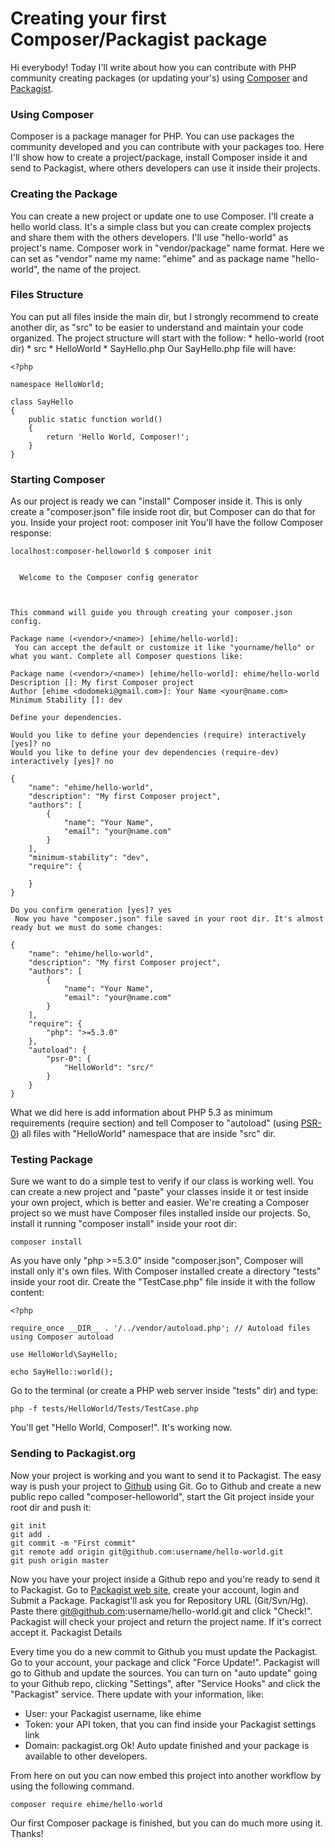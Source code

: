 # Creating your first Composer/Packagist package

Hi everybody! Today I'll write about how you can contribute with PHP community creating packages (or updating your's) using [Composer](http://getcomposer.org/) and [Packagist](http://packagist.org/).

### Using Composer

Composer is a package manager for PHP. You can use packages the community developed and you can contribute with your packages too. Here I'll show how to create a project/package, install Composer inside it and send to Packagist, where others developers can use it inside their projects.

### Creating the Package

You can create a new project or update one to use Composer. I'll create a hello world class. It's a simple class but you can create complex projects and share them with the others developers. I'll use "hello-world" as project's name. Composer work in "vendor/package" name format. Here we can set as "vendor" name my name: "ehime" and as package name "hello-world", the name of the project.

### Files Structure

You can put all files inside the main dir, but I strongly recommend to create another dir, as "src" to be easier to understand and maintain your code organized. The project structure will start with the follow: * hello-world (root dir) * src * HelloWorld * SayHello.php Our SayHello.php file will have:

```
<?php

namespace HelloWorld;

class SayHello
{
    public static function world()
    {
        return 'Hello World, Composer!';
    }
}
```

### Starting Composer

As our project is ready we can "install" Composer inside it. This is only create a "composer.json" file inside root dir, but Composer can do that for you. Inside your project root: composer init You'll have the follow Composer response:

```
localhost:composer-helloworld $ composer init


  Welcome to the Composer config generator  



This command will guide you through creating your composer.json config.

Package name (<vendor>/<name>) [ehime/hello-world]:
 You can accept the default or customize it like "yourname/hello" or what you want. Complete all Composer questions like:

Package name (<vendor>/<name>) [ehime/hello-world]: ehime/hello-world
Description []: My first Composer project
Author [ehime <dodomeki@gmail.com>]: Your Name <your@name.com>
Minimum Stability []: dev

Define your dependencies.

Would you like to define your dependencies (require) interactively [yes]? no
Would you like to define your dev dependencies (require-dev) interactively [yes]? no

{
    "name": "ehime/hello-world",
    "description": "My first Composer project",
    "authors": [
        {
            "name": "Your Name",
            "email": "your@name.com"
        }
    ],
    "minimum-stability": "dev",
    "require": {

    }
}

Do you confirm generation [yes]? yes
 Now you have "composer.json" file saved in your root dir. It's almost ready but we must do some changes:

{
    "name": "ehime/hello-world",
    "description": "My first Composer project",
    "authors": [
        {
            "name": "Your Name",
            "email": "your@name.com"
        }
    ],
    "require": {
        "php": ">=5.3.0"
    },
    "autoload": {
        "psr-0": {
            "HelloWorld": "src/"
        }
    }
}
```

What we did here is add information about PHP 5.3 as minimum requirements (require section) and tell Composer to "autoload" (using [PSR-0](https://github.com/php-fig/fig-standards/blob/master/accepted/PSR-0.md)) all files with "HelloWorld" namespace that are inside "src" dir.

### Testing Package

Sure we want to do a simple test to verify if our class is working well. You can create a new project and "paste" your classes inside it or test inside your own project, which is better and easier. We're creating a Composer project so we must have Composer files installed inside our projects. So, install it running "composer install" inside your root dir:

`composer install`

As you have only "php >=5.3.0" inside "composer.json", Composer will install only it's own files. With Composer installed create a directory "tests" inside your root dir. Create the "TestCase.php" file inside it with the follow content:

```
<?php

require_once __DIR__ . '/../vendor/autoload.php'; // Autoload files using Composer autoload

use HelloWorld\SayHello;

echo SayHello::world();
```

Go to the terminal (or create a PHP web server inside "tests" dir) and type:

`php -f tests/HelloWorld/Tests/TestCase.php`

You'll get "Hello World, Composer!". It's working now.

### Sending to Packagist.org

Now your project is working and you want to send it to Packagist. The easy way is push your project to [Github](http://github.com/) using Git. Go to Github and create a new public repo called "composer-helloworld", start the Git project inside your root dir and push it:

```
git init
git add .
git commit -m "First commit"
git remote add origin git@github.com:username/hello-world.git
git push origin master
```

Now you have your project inside a Github repo and you're ready to send it to Packagist. Go to [Packagist web site](http://packagist.org/), create your account, login and Submit a Package. Packagist'll ask you for Repository URL (Git/Svn/Hg). Paste there git@github.com:username/hello-world.git and click "Check!". Packagist will check your project and return the project name. If it's correct accept it.
Packagist Details

Every time you do a new commit to Github you must update the Packagist. Go to your account, your package and click "Force Update!". Packagist will go to Github and update the sources. You can turn on "auto update" going to your Github repo, clicking "Settings", after "Service Hooks" and click the "Packagist" service. There update with your information, like:

 * User: your Packagist username, like ehime
 * Token: your API token, that you can find inside your Packagist settings link
 * Domain: packagist.org Ok! Auto update finished and your package is available to other developers.

From here on out you can now embed this project into another workflow by using the following command.

`composer require ehime/hello-world`

Our first Composer package is finished, but you can do much more using it. Thanks!
